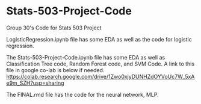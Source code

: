 # Stats-503-Project-Code
Group 30's Code for Stats 503 Project


LogisticRegression.ipynb file has some EDA as well as the code for logistic regression.

The Stats-503-Project-Code.ipynb file has some EDA as well as Classification Tree code, Random Forest code, and SVM Code. A link to this file in google co-lab is below if needed.
https://colab.research.google.com/drive/1Zwo0xjyDUNHZdOYVoUc7W_5xAe9m_SZH?usp=sharing

The FINAL.rmd file has the code for the neural network, MLP.
